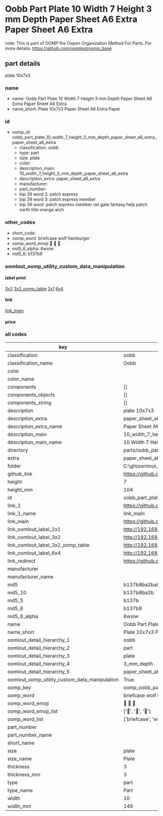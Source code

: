 # Oobb Part Plate 10 Width 7 Height 3 mm Depth Paper Sheet A6 Extra Paper Sheet A6 Extra  

note: This is part of OOMP the Oopen Organization Method For Parts. For more details: https://github.com/oomlout/oomp_base

##  part details
  



plate 10x7x3



### name
* name: Oobb Part Plate 10 Width 7 Height 3 mm Depth Paper Sheet A6 Extra Paper Sheet A6 Extra
* name_short: Plate 10x7x3 Paper Sheet A6 Extra Paper
### id
* oomp_id: oobb_part_plate_10_width_7_height_3_mm_depth_paper_sheet_a6_extra_paper_sheet_a6_extra
  * classification: oobb
  * type: part
  * size: plate
  * color: 
  * description_main: 10_width_7_height_3_mm_depth_paper_sheet_a6_extra
  * description_extra: paper_sheet_a6_extra
  * manufacturer: 
  * part_number: 
  * bip 39 word 2: patch express
  * bip 39 word 3: patch express member
  * bip 39 word: patch express member rail gate fantasy help patch earth title orange arch

### other_codes
* short_code: 
* oomp_word: briefcase wolf hamburger
* oomp_word_emoji :briefcase: :wolf: :hamburger:
* md5_6_alpha: 6wxiw
* md5_6: b137b8






### oomlout_oomp_utility_custom_data_manipulation
#### label print
[3x2](http://192.168.1.245:1112/?label=oomp%206wxiw)
[3x2_oomp_table](http://192.168.1.108:1112/?label=oomp%206wxiw)
[2x1](http://192.168.1.242:1112/?label=oomp%206wxiw)
[6x4](http://192.168.1.55:1112/?label=oomp%206wxiw)    

#### link

[link_main](https://github.com/oomlout/oomlout_oobb_version_4_generated_parts/tree/main/navigation_oomp/oobb/part/plate/10_width_7_height_3_mm_depth_paper_sheet_a6_extra/paper_sheet_a6_extra/part)                              

#### price







### all codes 
| key | value |  
| --- | --- |  
| classification | oobb |  
| classification_name | Oobb |  
| color |  |  
| color_name |  |  
| components | [] |  
| components_objects | [] |  
| components_string | [] |  
| description | plate 10x7x3 |  
| description_extra | paper_sheet_a6_extra |  
| description_extra_name | Paper Sheet A6 Extra |  
| description_main | 10_width_7_height_3_mm_depth_paper_sheet_a6_extra |  
| description_main_name | 10 Width 7 Height 3 mm Depth Paper Sheet A6 Extra |  
| directory | parts/oobb_part_plate_10_width_7_height_3_mm_depth_paper_sheet_a6_extra_paper_sheet_a6_extra |  
| extra | paper_sheet_a6 |  
| folder | C:\gh\oomlout_oobb_version_4_generated_parts\parts\oobb_part_plate_10_width_7_height_3_mm_depth_paper_sheet_a6_extra_paper_sheet_a6_extra |  
| github_link | https://github.com/oomlout/oomlout_oomp_part_src/tree/main/parts/oobb_part_plate_10_width_7_height_3_mm_depth_paper_sheet_a6_extra_paper_sheet_a6_extra |  
| height | 7 |  
| height_mm | 104 |  
| id | oobb_part_plate_10_width_7_height_3_mm_depth_paper_sheet_a6_extra_paper_sheet_a6_extra |  
| link_1 | https://github.com/oomlout/oomlout_oobb_version_4_generated_parts/tree/main/navigation_oomp/oobb/part/plate/10_width_7_height_3_mm_depth_paper_sheet_a6_extra/paper_sheet_a6_extra/part |  
| link_1_name | link_main |  
| link_main | https://github.com/oomlout/oomlout_oobb_version_4_generated_parts/tree/main/navigation_oomp/oobb/part/plate/10_width_7_height_3_mm_depth_paper_sheet_a6_extra/paper_sheet_a6_extra/part |  
| link_oomlout_label_2x1 | http://192.168.1.242:1112/?label=oomp%206wxiw |  
| link_oomlout_label_3x2 | http://192.168.1.245:1112/?label=oomp%206wxiw |  
| link_oomlout_label_3x2_oomp_table | http://192.168.1.108:1112/?label=oomp%206wxiw |  
| link_oomlout_label_6x4 | http://192.168.1.55:1112/?label=oomp%206wxiw |  
| link_redirect | https://github.com/oomlout/oomlout_oobb_version_4_generated_parts/tree/main/parts/oobb_plate_10_07_03_ex_paper_sheet_a6 |  
| manufacturer |  |  
| manufacturer_name |  |  
| md5 | b137b8ba2ba0cd614c302b0f15943506 |  
| md5_10 | b137b8ba2b |  
| md5_5 | b137b |  
| md5_6 | b137b8 |  
| md5_6_alpha | 6wxiw |  
| name | Oobb Part Plate 10 Width 7 Height 3 mm Depth Paper Sheet A6 Extra Paper Sheet A6 Extra |  
| name_short | Plate 10x7x3 Paper Sheet A6 Extra Paper |  
| oomlout_detail_hierarchy_1 | oobb |  
| oomlout_detail_hierarchy_2 | part |  
| oomlout_detail_hierarchy_3 | plate |  
| oomlout_detail_hierarchy_4 | 3_mm_depth |  
| oomlout_detail_hierarchy_5 | paper_sheet_a6_extra |  
| oomlout_oomp_utility_custom_data_manipulation | True |  
| oomp_key | oomp_oobb_part_plate_10_width_7_height_3_mm_depth_paper_sheet_a6_extra_paper_sheet_a6_extra |  
| oomp_word | briefcase wolf hamburger |  
| oomp_word_emoji | :briefcase: :wolf: :hamburger: |  
| oomp_word_emoji_list | [':briefcase:', ':wolf:', ':hamburger:'] |  
| oomp_word_list | ['briefcase', 'wolf', 'hamburger'] |  
| part_number |  |  
| part_number_name |  |  
| short_name |  |  
| size | plate |  
| size_name | Plate |  
| thickness | 3 |  
| thickness_mm | 3 |  
| type | part |  
| type_name | Part |  
| width | 10 |  
| width_mm | 149 |  
